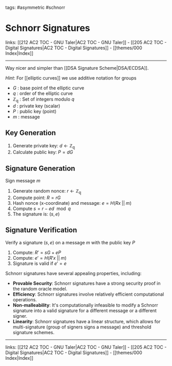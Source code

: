 tags: #asymmetric #schnorr

# Schnorr Signatures

links: [[212 AC2 TOC - GNU Taler|AC2 TOC - GNU Taler]] - [[205 AC2 TOC - Digital Signatures|AC2 TOC - Digital Signatures]] - [[themes/000 Index|Index]]

---

Way nicer and simpler than [[DSA Signature Scheme|DSA/ECDSA]].

*Hint*: For [[elliptic curves]] we use additive notation for groups

* $G$ : base point of the elliptic curve
* $q$ : order of the elliptic curve
* $\mathbb{Z_q}$ : Set of integers modulo $q$
* $d$ : private key (scalar)
* $P$ : public key (point)
* $m$ : message

## Key Generation

1. Generate private key: $d \leftarrow \mathbb{Z_q}$
2. Calculate public key: $P = dG$

## Signature Generation

Sign message $m$

1. Generate random nonce: $r \leftarrow \mathbb{Z_q}$
2. Compute point: $R = rG$
3. Hash nonce (x-coordinate) and message: $e = H(Rx\;||\;m)$
4. Compute $s = r - ed \mod q$
5. The signature is: $(s, e)$

## Signature Verification

Verify a signature $(s,e)$ on a message $m$ with the public key $P$

1. Compute: $R' = sG + eP$
2. Compute: $e' = H(R'x\;||\;m)$
3. Signature is valid if $e' = e$

Schnorr signatures have several appealing properties, including:

- **Provable Security**: Schnorr signatures have a strong security proof in the random oracle model.
- **Efficiency**: Schnorr signatures involve relatively efficient computational operations.
- **Non-malleability**: It's computationally infeasible to modify a Schnorr signature into a valid signature for a different message or a different signer.
- **Linearity**: Schnorr signatures have a linear structure, which allows for multi-signature (group of signers signs a message) and threshold signature schemes.

---
links: [[212 AC2 TOC - GNU Taler|AC2 TOC - GNU Taler]] - [[205 AC2 TOC - Digital Signatures|AC2 TOC - Digital Signatures]] - [[themes/000 Index|Index]]
